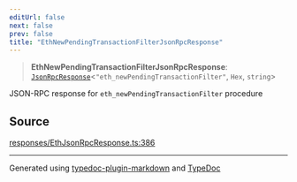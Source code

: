 ```yaml
---
editUrl: false
next: false
prev: false
title: "EthNewPendingTransactionFilterJsonRpcResponse"
---
```


> **EthNewPendingTransactionFilterJsonRpcResponse**: [`JsonRpcResponse`](/reference/tevm/jsonrpc/type-aliases/jsonrpcresponse/)\<`"eth_newPendingTransactionFilter"`, `Hex`, `string`\>

JSON-RPC response for `eth_newPendingTransactionFilter` procedure

## Source

[responses/EthJsonRpcResponse.ts:386](https://github.com/evmts/tevm-monorepo/blob/main/packages/procedures-spec/src/responses/EthJsonRpcResponse.ts#L386)

***
Generated using [typedoc-plugin-markdown](https://www.npmjs.com/package/typedoc-plugin-markdown) and [TypeDoc](https://typedoc.org/)
